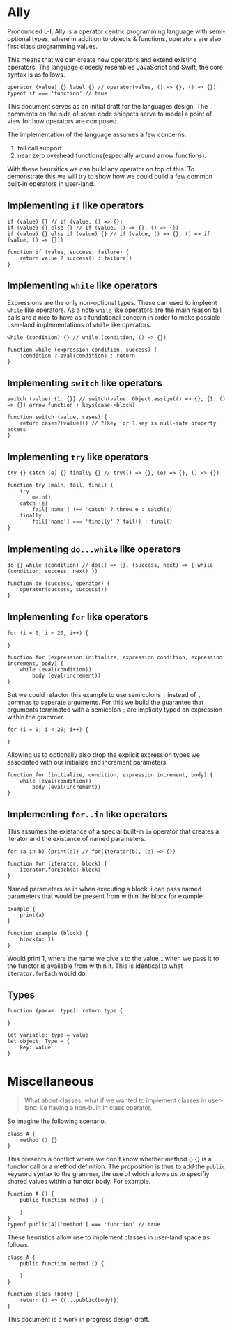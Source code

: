 # Ally

Pronounced L-I, Ally is a operator centric programming language with semi-optional types, where in addition to objects & functions, operators are also first class programming values.

This means that we can create new operators and extend existing operators. The language closesly resembles JavaScript and Swift, the core syntax is as follows.

```
operator (value) {} label {} // operator(value, () => {}, () => {})
typeof if === 'function' // true
```

This document serves as an initial draft for the languages design. The comments on the side of some code snippets serve to model a point of view for how operators are composed.

The implementation of the language assumes a few concerns.

1. tail call support.
2. near zero overhead functions(especially around arrow functions).

With these heursitics we can build any operator on top of this. To demonstrate this we will try to show how we could build a few common built-in operators in user-land.

## Implementing `if` like operators

```
if (value) {} // if (value, () => {})
if (value) {} else {} // if (value, () => {}, () => {})
if (value) {} else if (value) {} // if (value, () => {}, () => if (value, () => {}))

function if (value, success, failure) {
	return value ? success() : failure()
}
```

## Implementing `while` like operators

Expressions are the only non-optional types. These can used to impleent `while` like operators. As a note `while` like operators are the main reason tail calls are a nice to have as a fundational concern in order to make possible user-land implementations of `while` like operators.

```
while (condition) {} // while (condition, () => {})

function while (expression condition, success) {
	!condition ? eval(condition) : return
}
```

## Implementing `switch` like operators

```
switch (value) {1: {}} // switch(value, Object.assign(() => {}, {1: () => {}) arrow function + keys(case->block)

function switch (value, cases) {
	return cases?[value]() // ?[key] or ?.key is null-safe property access
}
```

## Implementing `try` like operators

```
try {} catch (e) {} finally {} // try(() => {}, (e) => {}, () => {})

function try (main, fail, final) {
	try
		main()
	catch (e)
		fail['name'] !== 'catch' ? throw e : catch(e)
	finally
		fail['name'] === 'finally' ? fail() : final()
}
```

## Implementing `do...while` like operators

```
do {} while (condition) // do(() => {}, (success, next) => { while (condition, success, next) })

function do (success, operator) {
	operator(success, success())
}
```

## Implementing `for` like operators

```
for (i = 0, i < 20, i++) {

}

function for (expression initialize, expression condition, expression increment, body) {
	while (eval(condition))
		body (eval(increment))
}
```

But we could refactor this example to use semicolons `;` instead of `,` commas to seperate arguments.
For this we build the guarantee that arguments terminated with a semicolon `;` are implicity typed an expression within the grammer.

```
for (i = 0; i < 20; i++) {

}
```

Allowing us to optionally also drop the explicit expression types we associated with our initialize and increment parameters.

```
function for (initialize, condition, expression increment, body) {
	while (eval(condition))
		body (eval(increment))
}
```

## Implementing `for..in` like operators

This assumes the existance of a special built-in `in` operator that creates a iterator and the existance of named parameters.

```
for (a in b) {print(a)} // for(Iterator(b), (a) => {})

function for (iterator, block) {
	iterator.forEach(a: block)
}
```

Named parameters as in when executing a block, i can pass named parameters that would be present from within the block for example.

```
example {
	print(a)
}

function example (block) {
	block(a: 1)
}
```

Would print 1, where the name we give `a` to the value `1` when we pass it to the functor is available from within it. This is identical to what `iterator.forEach` would do.

## Types

```
function (param: type): return type {

}

let variable: type = value
let object: Type = {
	key: value
}
```

# Miscellaneous

> What about classes, what if we wanted to implement classes in user-land. i.e having a non-built in class operator.

So imagine the following scenario.

```
class A {
	method () {}
}
```

This presents a conflict where we don't know whether method () {} is a functor call or a method definition. The proposition is thus to add the `public` keyword syntax to the grammer, the use of which allows us to specifiy shared values within a functor body. For example.

```
function A () {
	public function method () {

	}
}
typeof public(A)['method'] === 'function' // true
```

These heuristics allow use to implement classes in user-land space as follows.

```
class A {
	public function method () {

	}
}

function class (body) {
	return () => ({...public(body)})
}
```

This document is a work in progress design draft.
